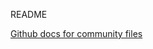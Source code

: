 README

[Github docs for community files](https://docs.github.com/en/communities/setting-up-your-project-for-healthy-contributions/creating-a-default-community-health-file)
